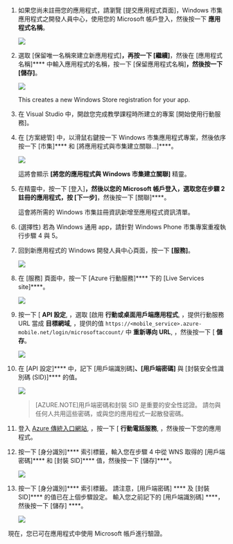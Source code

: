 1. 如果您尚未註冊您的應用程式，請瀏覽 [提交應用程式頁面]，Windows 市集應用程式之開發人員中心，使用您的 Microsoft 帳戶登入，然後按一下 **應用程式名稱**。

    ![](./media/mobile-services-register-windows-store-app/mobile-services-submit-win8-app.png)

2. 選取 [保留唯一名稱來建立新應用程式]****，再按一下 [繼續]****，然後在 [應用程式名稱]**** 中輸入應用程式的名稱，按一下 [保留應用程式名稱]****，然後按一下 [儲存]****。

    ![](./media/mobile-services-register-windows-store-app/mobile-services-win8-app-name.png)

    This creates a new Windows Store registration for your app.

3. 在 Visual Studio 中，開啟您完成教學課程時所建立的專案 [開始使用行動服務]。

4. 在 [方案總管] 中，以滑鼠右鍵按一下 Windows 市集應用程式專案，然後依序按一下 [市集]**** 和 [將應用程式與市集建立關聯...]****。

    ![](./media/mobile-services-register-windows-store-app/mobile-services-store-association.png)

    這將會顯示 **[將您的應用程式與 Windows 市集建立關聯]** 精靈。

5. 在精靈中，按一下 [登入]****，然後以您的 Microsoft 帳戶登入，選取您在步驟 2 註冊的應用程式，按 [下一步]****，然後按一下  [關聯]****。

    這會將所需的 Windows 市集註冊資訊新增至應用程式資訊清單。

6. (選擇性) 若為 Windows 通用 app，請針對 Windows Phone 市集專案重複執行步驟 4 與 5。

6. 回到新應用程式的 Windows 開發人員中心頁面，按一下 **[服務]**。

    ![](./media/mobile-services-register-windows-store-app/mobile-services-win8-edit-app.png)

7. 在 [服務] 頁面中，按一下 [Azure 行動服務]**** 下的 [Live Services site]****。

    ![](./media/mobile-services-register-windows-store-app/mobile-services-win8-edit2-app.png)

8. 按一下 [ **API 設定**, ，選取 [啟用 **行動或桌面用戶端應用程式**, ，提供行動服務 URL 當成 **目標網域**, ，提供的值 `https://<mobile_service>.azure-mobile.net/login/microsoftaccount/` 中 **重新導向 URL**, ，然後按一下 [ **儲存**。

    ![](./media/mobile-services-register-windows-store-app/mobile-services-win8-app-push-auth-2.png)

9. 在 [API 設定]**** 中，記下 [用戶端識別碼]****、[用戶端密碼]**** 與 [封裝安全性識別碼 (SID)]**** 的值。

    ![](./media/mobile-services-register-windows-store-app/mobile-services-win8-app-push-auth.png)
    >[AZURE.NOTE]用戶端密碼和封裝 SID 是重要的安全性認證。 請勿與任何人共用這些密碼，或與您的應用程式一起散發密碼。

10. 登入 [Azure 傳統入口網站](https://manage.windowsazure.com/), ，按一下 [ **行動電話服務**, ，然後按一下您的應用程式。

11. 按一下 [身分識別]**** 索引標籤，輸入您在步驟 4 中從 WNS 取得的 [用戶端密碼]**** 和 [封裝 SID]**** 值，然後按一下 [儲存]****。

    ![](./media/mobile-services-register-windows-store-app/mobile-push-tab.png)

13. 按一下 [身分識別]**** 索引標籤。 請注意，[用戶端密碼] **** 及 [封裝 SID]**** 的值已在上個步驟設定。 輸入您之前記下的 [用戶端識別碼] ****，然後按一下 [儲存] ****。

    ![](./media/mobile-services-register-windows-store-app/mobile-services-identity-tab.png)

現在，您已可在應用程式中使用 Microsoft 帳戶進行驗證。








[get started with mobile services]: /develop/mobile/tutorials/get-started/#create-new-service 
[submit an app page]: http://go.microsoft.com/fwlink/p/?LinkID=266582 

